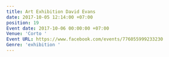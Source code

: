 ```yaml
---
title: Art Exhibition David Evans
date: 2017-10-05 12:14:00 +07:00
position: 19
Event date: 2017-10-06 00:00:00 +07:00
Venue: 'Corto '
Event URL: https://www.facebook.com/events/776055999233230
Genre: 'exhibition '
---
```


